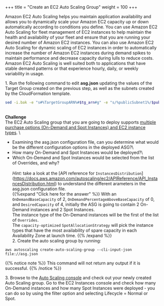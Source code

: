 +++
title = "Create an EC2 Auto Scaling Group"
weight = 100
+++

Amazon EC2 Auto Scaling helps you maintain application availability and allows you to dynamically scale your Amazon EC2 capacity up or down automatically according to conditions you define. You can use Amazon EC2 Auto Scaling for fleet management of EC2 instances to help maintain the health and availability of your fleet and ensure that you are running your desired number of Amazon EC2 instances. You can also use Amazon EC2 Auto Scaling for dynamic scaling of EC2 instances in order to automatically increase the number of Amazon EC2 instances during demand spikes to maintain performance and decrease capacity during lulls to reduce costs. Amazon EC2 Auto Scaling is well suited both to applications that have stable demand patterns or that experience hourly, daily, or weekly variability in usage.

1\. Run the following command to edit **asg.json** updating the values of the Target Group created on the previous step, as well as the subnets created by the CloudFormation template.
```bash
sed -i.bak -e "s#%TargetGroupARN%#$tg_arn#g" -e "s/%publicSubnet1%/$publicSubnet1/g" -e "s/%publicSubnet2%/$publicSubnet2/g" asg.json
```
\
**Challenge**\
The EC2 Auto Scaling group that you are going to deploy supports [multiple purchase options (On-Demand and Spot Instances) and EC2 instance types](https://docs.aws.amazon.com/autoscaling/ec2/serguide/asg-purchase-options.html). \
* Examining the asg.json configuration file, can you determine what would be the different configuration options in the deployed ASG?\
* How many On-Demand and Spot Instances would be deployed?\
* Which On-Demand and Spot Instances would be selected from the list of Overrides, and why?
\
\
*Hint:* take a look at the [API reference for `InstancesDistribution`] (https://docs.aws.amazon.com/autoscaling/ec2/APIReference/API_InstancesDistribution.html) to understand the different arameters in the asg.json configuration file.
\
{{%expand "Click here for the answer" %}}
With an `OnDemandBaseCapacity` of 2, `OnDemandPercentageAboveBaseCapacity` of 0, and `DesiredCapacity` of 4, initially the ASG is going to contain 2 On-Demand instances and 2 Spot Instances.\
The instance type of the On-Demand instances will be the first of the list of `Overrides`.\
The `capacity-optimized` `SpotAllocationStrategy` will pick the instance types that have the most availability of spare capacity in each Availability Zone at launch time. 
{{% /expand %}}
\
2\. Create the auto scaling group by running:
```
aws autoscaling create-auto-scaling-group --cli-input-json file://asg.json
```
{{% notice note %}}
This command will not return any output if it is successful.
{{% /notice %}}
	
3\. Browse to the [Auto Scaling console](https://console.aws.amazon.com/ec2autoscaling/home#/details) and check out your newly created Auto Scaling group. Go to the EC2 Instances console and check how many On-Demand instances and how many Spot Instances were deployed - you can do so by using the filter option and selecting Lifecycle = Normal or Spot.
